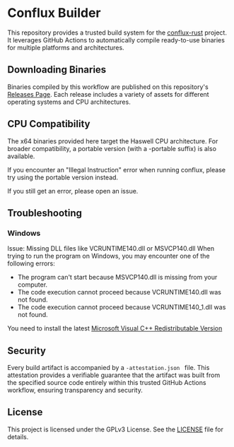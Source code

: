 # Conflux Builder

This repository provides a trusted build system for the [conflux-rust](https://github.com/Conflux-Chain/conflux-rust) project.  It leverages GitHub Actions to automatically compile ready-to-use binaries for multiple platforms and architectures.

## Downloading Binaries

Binaries compiled by this workflow are published on this repository's [Releases Page](https://github.com/iosh/conflux-builder/releases). Each release includes a variety of assets for different operating systems and CPU architectures.



## CPU Compatibility

The x64 binaries provided here target the Haswell CPU architecture. For broader compatibility, a portable version (with a -portable suffix) is also available.

If you encounter an "Illegal Instruction" error when running conflux, please try using the portable version instead.

If you still get an error, please open an issue.



## Troubleshooting

### Windows

Issue: Missing DLL files like VCRUNTIME140.dll or MSVCP140.dll
When trying to run the program on Windows, you may encounter one of the following errors:

- The program can't start because MSVCP140.dll is missing from your computer.
- The code execution cannot proceed because VCRUNTIME140.dll was not found.
- The code execution cannot proceed because VCRUNTIME140_1.dll was not found.

You need to install the latest [Microsoft Visual C++ Redistributable Version](https://learn.microsoft.com/en-us/cpp/windows/latest-supported-vc-redist?view=msvc-170#latest-microsoft-visual-c-redistributable-version)

## Security

Every build artifact is accompanied by a `-attestation.json
` file. This attestation provides a verifiable guarantee that the artifact was built from the specified source code entirely within this trusted GitHub Actions workflow, ensuring transparency and security.

## License

This project is licensed under the GPLv3 License. See the [LICENSE](LICENSE) file for details.
